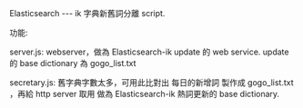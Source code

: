 Elasticsearch --- ik 字典新舊詞分離 script.

功能:

server.js:
    webserver，做為 Elasticsearch-ik update 的 web service.
    update 的 base dictionary 為 gogo_list.txt

secretary.js:
    舊字典字數太多，可用此比對出 每日的新增詞
    製作成 gogo_list.txt ，再給 http server 取用
    做為 Elasticsearch-ik 熱詞更新的 base dictionary. 
